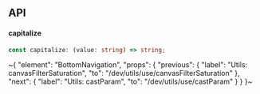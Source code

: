 

## API

#### capitalize

```ts
const capitalize: (value: string) => string;
```


~{
  "element": "BottomNavigation",
  "props": {
    "previous": {
      "label": "Utils: canvasFilterSaturation",
      "to": "/dev/utils/use/canvasFilterSaturation"
    },
    "next": {
      "label": "Utils: castParam",
      "to": "/dev/utils/use/castParam"
    }
  }
}~
